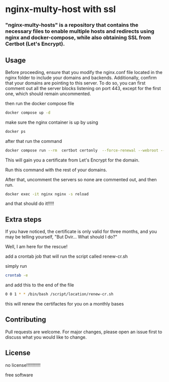 # nginx-multy-host with ssl



### "nginx-multy-hosts" is a repository that contains the necessary files to enable multiple hosts and redirects using nginx and docker-compose, while also obtaining SSL from Certbot (Let's Encrypt).


## Usage

Before proceeding, ensure that you modify the nginx.conf file located in the nginx folder to include your domains and backends. Additionally, confirm that your domains are pointing to this server. To do so, you can first comment out all the server blocks listening on port 443, except for the first one, which should remain uncommented.

then run the docker compose file 
```sh
docker compose up -d 

```
make sure the nginx container is up by using 

```sh
docker ps 
```

after that run the command

```sh
docker compose run --rm  certbot certonly  --force-renewal --webroot --webroot-path /var/www/certbot/ -d <your domain>
```

This will gain you a certificate from Let's Encrypt for the domain.

Run this command with the rest of your domains.

After that, uncomment the servers so none are commented out, and then run.

```sh
docker exec -it nginx nginx -s reload

```

and that should do it!!!!!

## Extra steps 

If you have noticed, the certificate is only valid for three months, and you may be telling yourself, "But Dvir... What should I do?"

Well, I am here for the rescue!

add a crontab job that will run the script called renew-cr.sh 

simply run
 
```sh
crontab -e 
```

and add this to the end of the file

```sh
0 0 1 * * /bin/bash /script/location/renew-cr.sh
```
this will renew the certifactes for you on a monthly bases 


## Contributing

Pull requests are welcome. For major changes, please open an issue first
to discuss what you would like to change.

## License

no license!!!!!!!!!!!

free software

